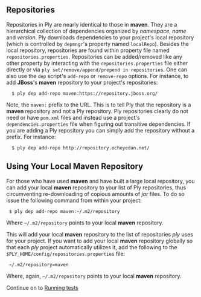 Repositories
------------

Repositories in Ply are nearly identical to those in __maven__.  They are a hierarchical collection of dependencies organized by _namespace_, _name_ and _version_.  Ply downloads dependencies to your project's local repository (which is controlled by `depmngr`'s property named `localRepo`).  Besides the local repository, repositories are found within property file named `repositories.properties`.  Repositories can be added/removed like any other property by interacting with the `repositories.properties` file either directly or via `ply set/remove/append/prepend in repositories`.  One can also use the `dep` script's `add-repo` or `remove-repo` options.  For instance, to add __JBoss__'s __maven__ repository to your project's repositories:

      $ ply dep add-repo maven:https://repository.jboss.org/

Note, the `maven:` prefix to the URL.  This is to tell Ply that the repository is a __maven__ repository and not a Ply repository.  Ply repositories clearly do not need or have `pom.xml` files and instead use a project's `dependencies.properties` file when figuring out transitive dependencies.  If you are adding a Ply repository you can simply add the repository without a prefix.  For instance:

      $ ply dep add-repo http://repository.ocheyedan.net/

Using Your Local Maven Repository
---------------------------------

For those who have used __maven__ and have built a large local repository, you can add your local __maven__ repository to your list of Ply repositories, thus circumventing re-downloading of copious amounts of _jar_ files.  To do so issue the following command from within your project:

     $ ply dep add-repo maven:~/.m2/repository

Where `~/.m2/repository` points to your local __maven__ repository.

This will add your local __maven__ repository to the list of repositories _ply_ uses for your project.  If you want to add your local __maven__ repository globally so that each _ply_ project automatically utilizes it, add the following to the `$PLY_HOME/config/repositories.properties` file:

     ~/.m2/repository=maven

Where, again, `~/.m2/repository` points to your local __maven__ repository.

Continue on to [Running tests](RunningTests.md)
